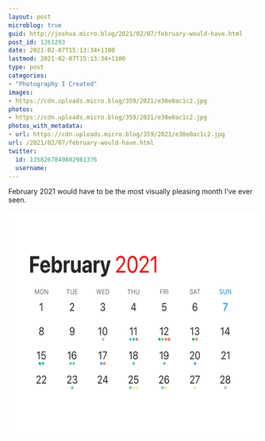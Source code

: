```yaml
---
layout: post
microblog: true
guid: http://joshua.micro.blog/2021/02/07/february-would-have.html
post_id: 1261293
date: 2021-02-07T15:13:34+1100
lastmod: 2021-02-07T15:13:34+1100
type: post
categories:
- "Photography I Created"
images:
- https://cdn.uploads.micro.blog/359/2021/e38e0ac1c2.jpg
photos:
- https://cdn.uploads.micro.blog/359/2021/e38e0ac1c2.jpg
photos_with_metadata:
- url: https://cdn.uploads.micro.blog/359/2021/e38e0ac1c2.jpg
url: /2021/02/07/february-would-have.html
twitter:
  id: 1358267849802981376
  username: 
---
```

February 2021 would have to be the most visually pleasing month I’ve ever seen.

<img src="uploads/2021/e38e0ac1c2.jpg" width="600" height="450" alt="" />
